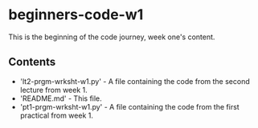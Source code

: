 # beginners-code-w1

This is the beginning of the code journey, week one's content.

## Contents

- 'lt2-prgm-wrksht-w1.py' - A file containing the code from the second lecture from week 1.
- 'README.md' - This file.
- 'pt1-prgm-wrksht-w1.py' - A file containing the code from the first practical from week 1.

